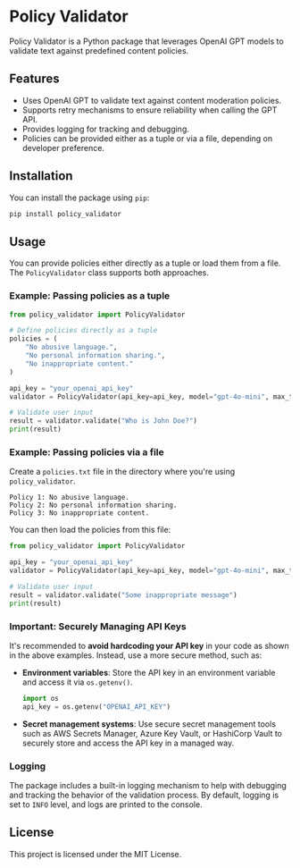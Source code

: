 
# Policy Validator

Policy Validator is a Python package that leverages OpenAI GPT models to validate text against predefined content policies.

## Features
- Uses OpenAI GPT to validate text against content moderation policies.
- Supports retry mechanisms to ensure reliability when calling the GPT API.
- Provides logging for tracking and debugging.
- Policies can be provided either as a tuple or via a file, depending on developer preference.

## Installation

You can install the package using `pip`:

```bash
pip install policy_validator
```

## Usage

You can provide policies either directly as a tuple or load them from a file. The `PolicyValidator` class supports both approaches.

### Example: Passing policies as a tuple

```python
from policy_validator import PolicyValidator

# Define policies directly as a tuple
policies = (
    "No abusive language.",
    "No personal information sharing.",
    "No inappropriate content."
)

api_key = "your_openai_api_key"
validator = PolicyValidator(api_key=api_key, model="gpt-4o-mini", max_tokens=100, temperature=0.3, policies=policies)

# Validate user input
result = validator.validate("Who is John Doe?")
print(result)
```

### Example: Passing policies via a file

Create a `policies.txt` file in the directory where you're using `policy_validator`.

```plaintext
Policy 1: No abusive language.
Policy 2: No personal information sharing.
Policy 3: No inappropriate content.
```

You can then load the policies from this file:

```python
from policy_validator import PolicyValidator

api_key = "your_openai_api_key"
validator = PolicyValidator(api_key=api_key, model="gpt-4o-mini", max_tokens=100, temperature=0.3, policy_file="policies.txt")

# Validate user input
result = validator.validate("Some inappropriate message")
print(result)
```

### Important: Securely Managing API Keys

It's recommended to **avoid hardcoding your API key** in your code as shown in the above examples. Instead, use a more secure method, such as:

- **Environment variables**: Store the API key in an environment variable and access it via `os.getenv()`.
  
  ```python
  import os
  api_key = os.getenv("OPENAI_API_KEY")
  ```

- **Secret management systems**: Use secure secret management tools such as AWS Secrets Manager, Azure Key Vault, or HashiCorp Vault to securely store and access the API key in a managed way.

### Logging

The package includes a built-in logging mechanism to help with debugging and tracking the behavior of the validation process. By default, logging is set to `INFO` level, and logs are printed to the console.

## License

This project is licensed under the MIT License.
